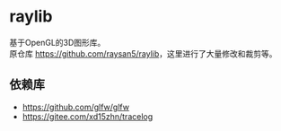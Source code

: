 # raylib
基于OpenGL的3D图形库。  
原仓库 <https://github.com/raysan5/raylib>，这里进行了大量修改和裁剪等。  

## 依赖库
- <https://github.com/glfw/glfw>
- <https://gitee.com/xd15zhn/tracelog>
